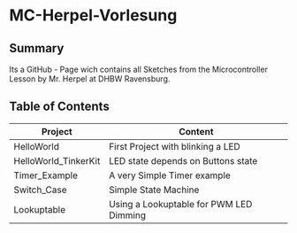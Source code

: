 # MC-Herpel-Vorlesung
## Summary
Its a GitHub - Page wich contains all Sketches from the Microcontroller Lesson by Mr. Herpel at DHBW Ravensburg.

## Table of Contents
| Project  | Content |
| ------------- | ------------- |
| HelloWorld  		| First Project with blinking a LED  |
| HelloWorld_TinkerKit  | LED state depends on Buttons state  |
| Timer_Example		| A very Simple Timer example |
| Switch_Case		| Simple State Machine |
| Lookuptable		| Using a Lookuptable for PWM LED Dimming |
